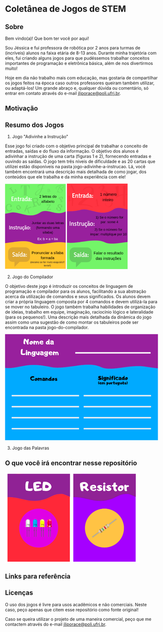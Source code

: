 # Coletânea de Jogos de STEM

## Sobre
Bem vindo(a)! Que bom ter você por aqui!


Sou Jéssica e fui professora de robótica por 2 anos para turmas de (incríveis) alunos na faixa etária de 8-13 anos. Durante minha trajetória com eles, fui criando alguns jogos para que pudéssemos trabalhar conceitos importantes de programação e eletrônica básica, além de nos divertirmos muito! 

Hoje em dia não trabalho mais com educação, mas gostaria de compartilhar os jogos feitos na época caso outros professores queiram também utilizar, ou adaptá-los! 
Um grande abraço e, qualquer dúvida ou comentário, só entrar em contato através do e-mail jliporace@poli.ufrj.br.

## Motivação

## Resumo dos Jogos

1) Jogo "Adivinhe a Instrução" 


Esse jogo foi criado com o objetivo principal de trabalhar o conceito de entradas, saídas e do fluxo da informação. O objetivo dos alunos é adivinhar a instrução de uma carta (figuras 1 e 2), fornecendo entradas e ouvindo as saídas. O jogo tem três níveis de dificuldade e as 20 cartas que utilizei estão disponíveis na pasta jogo-adivinhe-a-instrucao. Lá, você também encontrará uma descrição mais detalhada de como jogar, dos conteúdos que ele trabalha e da minha experiência com ele! 

<p float="left">
  <img src="images/carta-ai-1.png" width="200" />
  <img src="images/carta-ai-2.png" width="200" /> 
</p>


2) Jogo do Compilador


O objetivo deste jogo é introduzir os conceitos de linguagem de programação e compilador para os alunos, facilitando a sua abstração acerca da utilização de comandos e seus significados. Os alunos devem criar a própria linguagem composta por 4 comandos e devem utilizá-la para se mover no tabuleiro. O jogo também trabalha habilidades de organização de ideias, trabalho em equipe, imaginação, raciocínio lógico e lateralidade (para os pequenos!). Uma descrição mais detalhada da dinâmica do jogo assim como uma sugestão de como montar os tabuleiros pode ser encontrada na pasta jogo-do-compilador. 

![Carta Jogo do Compilador](images/carta-compilador.png)

3) Jogo das Palavras


## O que você irá encontrar nesse repositório
![Cartas Jogo das Palavras](images/cartas-palavras.png)
## Links para referência 

## Licenças
O uso dos jogos é livre para usos acadêmicos e não comerciais. Neste caso, peço apenas que citem esse repositório como fonte original!

Caso se queira utilizar o projeto de uma maneira comercial, peço que me contactem através do e-mail jliporace@poli.ufrj.br. 
